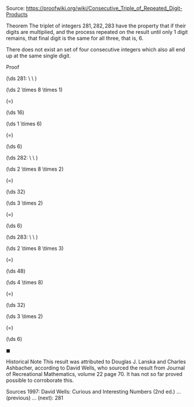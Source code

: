 # 

Source: https://proofwiki.org/wiki/Consecutive_Triple_of_Repeated_Digit-Products



Theorem
The triplet of integers $281, 282, 283$ have the property that if their digits are multiplied, and the process repeated on the result until only $1$ digit remains, that final digit is the same for all three, that is, $6$.

There does not exist an set of four consecutive integers which also all end up at the same single digit.


Proof







\(\ds 281: \ \ \)





\(\ds 2 \times 8 \times 1\)

\(=\)







\(\ds 16\)




















\(\ds 1 \times 6\)

\(=\)







\(\ds 6\)














\(\ds 282: \ \ \)





\(\ds 2 \times 8 \times 2\)

\(=\)







\(\ds 32\)




















\(\ds 3 \times 2\)

\(=\)







\(\ds 6\)














\(\ds 283: \ \ \)





\(\ds 2 \times 8 \times 3\)

\(=\)







\(\ds 48\)




















\(\ds 4 \times 8\)

\(=\)







\(\ds 32\)




















\(\ds 3 \times 2\)

\(=\)







\(\ds 6\)









$\blacksquare$


Historical Note
This result was attributed to Douglas J. Lanska and Charles Ashbacher, according to David Wells, who sourced the result from Journal of Recreational Mathematics, volume $22$ page $70$.
It has not so far proved possible to corroborate this.


Sources
1997: David Wells: Curious and Interesting Numbers (2nd ed.) ... (previous) ... (next): $281$




